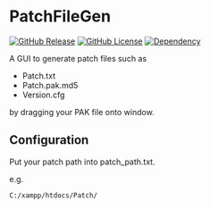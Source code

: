 # PatchFileGen


[![GitHub Release](https://img.shields.io/github/release/ExLog/PatchFileGen.svg?style=for-the-badge)](https://github.com/ExLog/PatchFileGen/releases/latest)
[![GitHub License](https://img.shields.io/badge/license-MIT-blue.svg?style=for-the-badge)](https://github.com/ExLog/PatchFileGen/blob/main/LICENSE)
[![Dependency](https://img.shields.io/github/pipenv/locked/dependency-version/ExLog/PatchFileGen/pyqt5?color=3fc74f&style=for-the-badge)](https://github.com/ExLog/PatchFileGen/blob/main/Pipfile.lock)

A GUI to generate patch files such as 
- Patch.txt
- Patch.pak.md5
- Version.cfg

by dragging your PAK file onto window.

## Configuration

Put your patch path into patch_path.txt.

e.g.
```
C:/xampp/htdocs/Patch/
```
